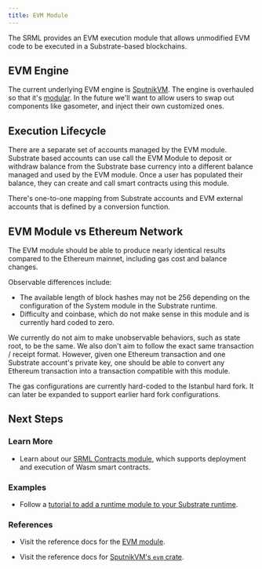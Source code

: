 ```yaml
---
title: EVM Module
---
```


The SRML provides an EVM execution module that allows unmodified EVM code to be executed in a
Substrate-based blockchains.

## EVM Engine

The current underlying EVM engine is [SputnikVM](https://github.com/sorpaas/rust-evm). The engine is
overhauled so that it's [modular](https://github.com/corepaper/evm). In the future we'll want to
allow users to swap out components like gasometer, and inject their own customized ones.

## Execution Lifecycle

There are a separate set of accounts managed by the EVM module. Substrate based accounts can use
call the EVM Module to deposit or withdraw balance from the Substrate base currency into a different
balance managed and used by the EVM module. Once a user has populated their balance, they can create
and call smart contracts using this module.

There's one-to-one mapping from Substrate accounts and EVM external accounts that is defined by a
conversion function.

## EVM Module vs Ethereum Network

The EVM module should be able to produce nearly identical results compared to the Ethereum mainnet,
including gas cost and balance changes.

Observable differences include:

* The available length of block hashes may not be 256 depending on the configuration of the System
  module in the Substrate runtime.
* Difficulty and coinbase, which do not make sense in this module and is currently hard coded to
  zero.

We currently do not aim to make unobservable behaviors, such as state root, to be the same. We also
don't aim to follow the exact same transaction / receipt format. However, given one Ethereum
transaction and one Substrate account's private key, one should be able to convert any Ethereum
transaction into a transaction compatible with this module.

The gas configurations are currently hard-coded to the Istanbul hard fork. It can later be expanded
to support earlier hard fork configurations.

## Next Steps

### Learn More

- Learn about our [SRML Contracts module](conceptual/runtime/contracts/contracts_module.md), which
  supports deployment and execution of Wasm smart contracts.

### Examples

- Follow a [tutorial to add a runtime module to your Substrate
  runtime](tutorials/adding-a-module-to-your-runtime.md).

### References

- Visit the reference docs for the [EVM module](/rustdocs/master/srml_evm/index.html).

- Visit the reference docs for [SputnikVM's `evm` crate](https://docs.rs/evm/).
